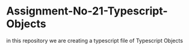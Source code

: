 # Assignment-No-21-Typescript-Objects
in this repository we are creating a typescript file of Typescript Objects
